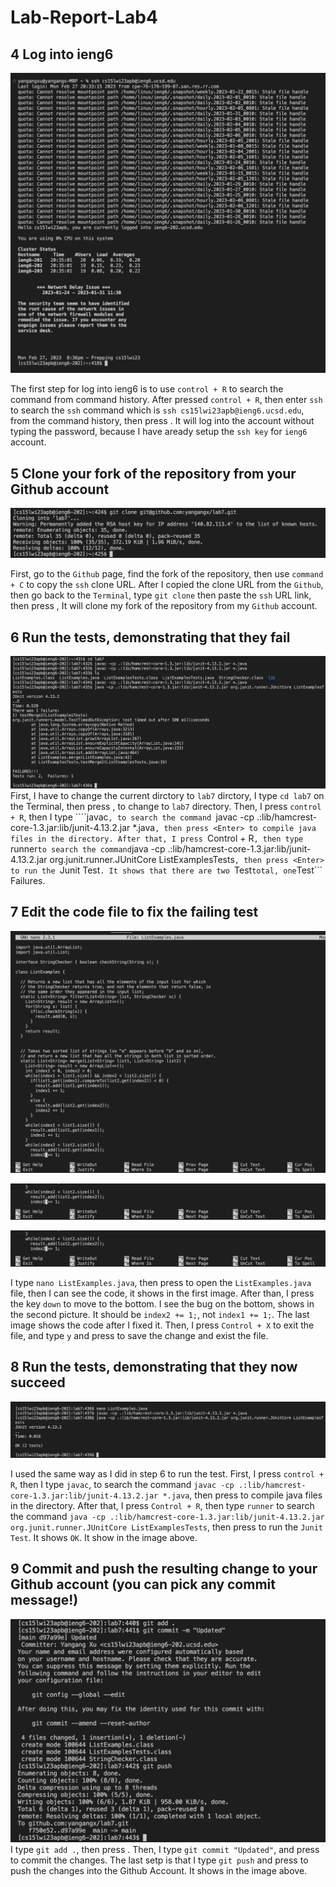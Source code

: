 # Lab-Report-Lab4

## 4 Log into ieng6
![Image](4.png)

The first step for log into ieng6 is to use ```control + R``` to search the command from command history. After pressed ```control + R```, then enter ```ssh``` to search the ```ssh``` command which is ```ssh cs15lwi23apb@ieng6.ucsd.edu```, from the command history, then press <Enter>. It will log into the account without typing the password, because I have aready setup the ```ssh key``` for ```ieng6``` account.

## 5 Clone your fork of the repository from your Github account

![Image](5.png)

First, go to the ```Github``` page, find the fork of the repository, then use ```command + C``` to copy the ```ssh``` clone URL. After I copied the clone URL from the ```Github```, then go back to the ```Terminal```, type ```git clone``` then paste the ```ssh``` URL link, then press <Enter>, It will clone my fork of the repository from my ```Github``` account. 

## 6 Run the tests, demonstrating that they fail

![Image](6.png)
First, I have to change the current dirctory to ```lab7``` dirctory, I type ```cd lab7``` on the Terminal, then press <Enter>, to change to ```lab7``` directory. Then, I press ```control + R```, then I type ````javac```, to search the command ```javac -cp .:lib/hamcrest-core-1.3.jar:lib/junit-4.13.2.jar *.java```, then press <Enter> to compile java files in the directory. After that, I press ```Control + R```, then type ```runner``` to search the command ```java -cp .:lib/hamcrest-core-1.3.jar:lib/junit-4.13.2.jar org.junit.runner.JUnitCore ListExamplesTests```, then press <Enter> to run the ```Junit Test```. It shows that there are two ```Test``` total, one ```Test``` Failures.

## 7 Edit the code file to fix the failing test
![Image](7-1.png)

![Image](7-2.png)

![Image](7-3.png)

I type ```nano ListExamples.java```, then press <Enter> to open the ```ListExamples.java``` file, then I can see the code, it shows in the first image. After than, I press the key ```down``` to move to the bottom. I see the bug on the bottom, shows in the second picture. It should be ```index2 += 1;```, not ```index1 += 1;```. The last image shows the code after I fixed it. Then, I press ```Control + X``` to exit the file, and type ```y``` and press <Enter> to save the change and exist the file.

## 8 Run the tests, demonstrating that they now succeed

![Image](8.png)

I used the same way as I did in step 6 to run the test. First, I press ```control + R```, then I type ```javac```, to search the command ```javac -cp .:lib/hamcrest-core-1.3.jar:lib/junit-4.13.2.jar *.java```, then press <Enter> to compile java files in the directory. After that, I press ```Control + R```, then type ```runner``` to search the command ```java -cp .:lib/hamcrest-core-1.3.jar:lib/junit-4.13.2.jar org.junit.runner.JUnitCore ListExamplesTests```, then press <Enter> to run the ```Junit Test```. It shows ```OK```. It show in the image above.


## 9 Commit and push the resulting change to your Github account (you can pick any commit message!)

![Image](9.png)
I type ```git add .```, then press <Enter>. Then, I type ```git commit "Updated"```, and press <Enter>  to commit the changes. The last setp is that I type ```git push``` and press <Enter> to push the changes into the Github Account. It shows in the image above.

